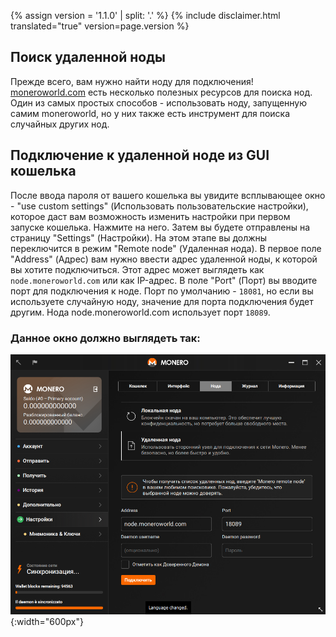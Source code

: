 {% assign version = '1.1.0' | split: '.' %}
{% include disclaimer.html translated="true" version=page.version %}
## Поиск удаленной ноды
Прежде всего, вам нужно найти ноду для подключения! [moneroworld.com](https://moneroworld.com/#nodes) есть несколько полезных ресурсов для поиска нод. Один из самых простых способов - использовать ноду, запущенную самим moneroworld, но у них также есть инструмент для поиска случайных других нод.

## Подключение к удаленной ноде из GUI кошелька
После ввода пароля от вашего кошелька вы увидите всплывающее окно - "use custom settings" (Использовать пользовательские настройки), которое даст вам возможность изменить настройки при первом запуске кошелька. Нажмите на него. Затем вы будете отправлены на страницу "Settings" (Настройки). На этом этапе вы должны переключится в режим "Remote node" (Удаленная нода). В первое поле "Address" (Адрес) вам нужно ввести адрес удаленной ноды, к которой вы хотите подключиться. Этот адрес может выглядеть как `node.moneroworld.com` или как IP-адрес. В поле "Port" (Порт) вы вводите порт для подключения к ноде. Порт по умолчанию - `18081`, но если вы используете случайную ноду, значение для порта подключения будет другим. Нода node.moneroworld.com использует порт `18089`.

### Данное окно должно выглядеть так:
![Node](png/remote_node/remote-node-screenshot.png){:width="600px"}
